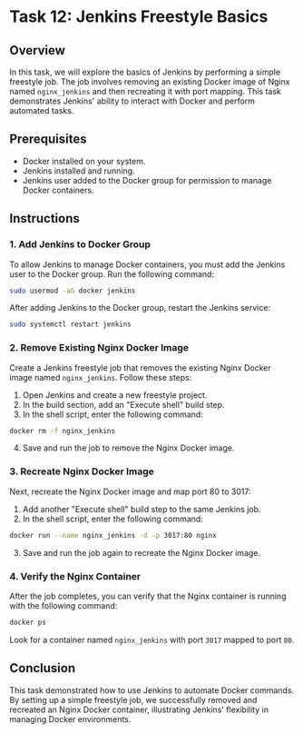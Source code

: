 # Task 12: Jenkins Freestyle Basics

## Overview

In this task, we will explore the basics of Jenkins by performing a simple freestyle job. The job involves removing an existing Docker image of Nginx named `nginx_jenkins` and then recreating it with port mapping. This task demonstrates Jenkins' ability to interact with Docker and perform automated tasks.

## Prerequisites

- Docker installed on your system.
- Jenkins installed and running.
- Jenkins user added to the Docker group for permission to manage Docker containers.

## Instructions

### 1. Add Jenkins to Docker Group

To allow Jenkins to manage Docker containers, you must add the Jenkins user to the Docker group. Run the following command:

```bash
sudo usermod -aG docker jenkins
```

After adding Jenkins to the Docker group, restart the Jenkins service:

```bash
sudo systemctl restart jenkins
```

### 2. Remove Existing Nginx Docker Image

Create a Jenkins freestyle job that removes the existing Nginx Docker image named `nginx_jenkins`. Follow these steps:

1. Open Jenkins and create a new freestyle project.
2. In the build section, add an "Execute shell" build step.
3. In the shell script, enter the following command:

```bash
docker rm -f nginx_jenkins
```

4. Save and run the job to remove the Nginx Docker image.

### 3. Recreate Nginx Docker Image

Next, recreate the Nginx Docker image and map port 80 to 3017:

1. Add another "Execute shell" build step to the same Jenkins job.
2. In the shell script, enter the following command:

```bash
docker run --name nginx_jenkins -d -p 3017:80 nginx
```

3. Save and run the job again to recreate the Nginx Docker image.

### 4. Verify the Nginx Container

After the job completes, you can verify that the Nginx container is running with the following command:

```bash
docker ps
```

Look for a container named `nginx_jenkins` with port `3017` mapped to port `80`.

## Conclusion

This task demonstrated how to use Jenkins to automate Docker commands. By setting up a simple freestyle job, we successfully removed and recreated an Nginx Docker container, illustrating Jenkins' flexibility in managing Docker environments.
